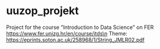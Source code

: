 # uuzop_projekt
Project for the course "Introduction to Data Science" on FER https://www.fer.unizg.hr/en/course/itds\n
Theme: https://eprints.soton.ac.uk/258968/1/String_JMLR02.pdf

